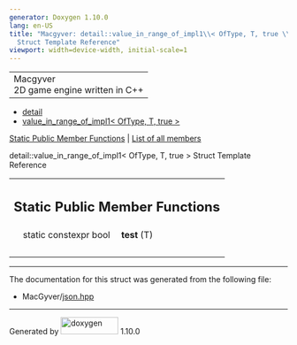 ```yaml
---
generator: Doxygen 1.10.0
lang: en-US
title: "Macgyver: detail::value_in_range_of_impl1\\< OfType, T, true \\>
  Struct Template Reference"
viewport: width=device-width, initial-scale=1
---
```


<div id="top">

<div id="titlearea">

<table data-cellspacing="0" data-cellpadding="0">
<colgroup>
<col style="width: 100%" />
</colgroup>
<tbody>
<tr id="projectrow" class="odd">
<td id="projectalign"><div id="projectname">
Macgyver
</div>
<div id="projectbrief">
2D game engine written in C++
</div></td>
</tr>
</tbody>
</table>

</div>

<div id="main-nav">

</div>

<div id="nav-path" class="navpath">

- <a href="namespacedetail.html" class="el">detail</a>
- <a
  href="structdetail_1_1value__in__range__of__impl1_3_01_of_type_00_01_t_00_01true_01_4.html"
  class="el">value_in_range_of_impl1&lt; OfType, T, true &gt;</a>

</div>

</div>

<div class="header">

<div class="summary">

[Static Public Member Functions](#pub-static-methods) \| [List of all
members](structdetail_1_1value__in__range__of__impl1_3_01_of_type_00_01_t_00_01true_01_4-members.html)

</div>

<div class="headertitle">

<div class="title">

detail::value_in_range_of_impl1\< OfType, T, true \> Struct Template
Reference

</div>

</div>

</div>

<div class="contents">

<table class="memberdecls">
<colgroup>
<col style="width: 50%" />
<col style="width: 50%" />
</colgroup>
<tbody>
<tr class="odd heading">
<td colspan="2"><h2 id="static-public-member-functions"
class="groupheader"><span id="pub-static-methods"></span> Static Public
Member Functions</h2></td>
</tr>
<tr id="r_a9500fc67099b8be6e6de79588271436c"
class="even memitem:a9500fc67099b8be6e6de79588271436c">
<td class="memItemLeft" style="text-align: right;"
data-valign="top"><span id="a9500fc67099b8be6e6de79588271436c"></span>
static constexpr bool </td>
<td class="memItemRight" data-valign="bottom"><strong>test</strong>
(T)</td>
</tr>
<tr class="odd separator:a9500fc67099b8be6e6de79588271436c">
<td colspan="2" class="memSeparator"> </td>
</tr>
</tbody>
</table>

------------------------------------------------------------------------

The documentation for this struct was generated from the following file:

- MacGyver/<a href="json_8hpp_source.html" class="el">json.hpp</a>

</div>

------------------------------------------------------------------------

<span class="small">Generated
by [<img src="doxygen.svg" class="footer" width="104" height="31"
alt="doxygen" />](https://www.doxygen.org/index.html) 1.10.0</span>
